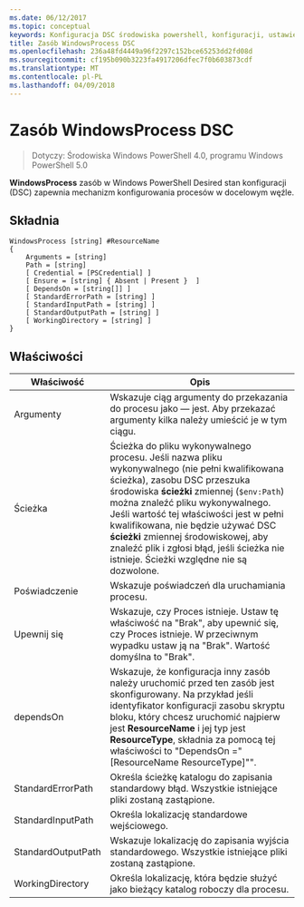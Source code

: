 ```yaml
---
ms.date: 06/12/2017
ms.topic: conceptual
keywords: Konfiguracja DSC środowiska powershell, konfiguracji, ustawienia
title: Zasób WindowsProcess DSC
ms.openlocfilehash: 236a48fd4449a96f2297c152bce65253dd2fd08d
ms.sourcegitcommit: cf195b090b3223fa4917206dfec7f0b603873cdf
ms.translationtype: MT
ms.contentlocale: pl-PL
ms.lasthandoff: 04/09/2018
---
```

# <a name="dsc-windowsprocess-resource"></a>Zasób WindowsProcess DSC

> Dotyczy: Środowiska Windows PowerShell 4.0, programu Windows PowerShell 5.0

**WindowsProcess** zasób w Windows PowerShell Desired stan konfiguracji (DSC) zapewnia mechanizm konfigurowania procesów w docelowym węźle.

## <a name="syntax"></a>Składnia

```
WindowsProcess [string] #ResourceName
{
    Arguments = [string]
    Path = [string]
    [ Credential = [PSCredential] ]
    [ Ensure = [string] { Absent | Present }  ]
    [ DependsOn = [string[]] ]
    [ StandardErrorPath = [string] ]
    [ StandardInputPath = [string] ]
    [ StandardOutputPath = [string] ]
    [ WorkingDirectory = [string] ]
}
```

## <a name="properties"></a>Właściwości
|  Właściwość  |  Opis   |
|---|---|
| Argumenty| Wskazuje ciąg argumenty do przekazania do procesu jako — jest. Aby przekazać argumenty kilka należy umieścić je w tym ciągu.|
| Ścieżka| Ścieżka do pliku wykonywalnego procesu. Jeśli nazwa pliku wykonywalnego (nie pełni kwalifikowana ścieżka), zasobu DSC przeszuka środowiska **ścieżki** zmiennej (`$env:Path`) można znaleźć pliku wykonywalnego. Jeśli wartość tej właściwości jest w pełni kwalifikowana, nie będzie używać DSC **ścieżki** zmiennej środowiskowej, aby znaleźć plik i zgłosi błąd, jeśli ścieżka nie istnieje. Ścieżki względne nie są dozwolone.|
| Poświadczenie| Wskazuje poświadczeń dla uruchamiania procesu.|
| Upewnij się| Wskazuje, czy Proces istnieje. Ustaw tę właściwość na "Brak", aby upewnić się, czy Proces istnieje. W przeciwnym wypadku ustaw ją na "Brak". Wartość domyślna to "Brak".|
| dependsOn | Wskazuje, że konfiguracja inny zasób należy uruchomić przed ten zasób jest skonfigurowany. Na przykład jeśli identyfikator konfiguracji zasobu skryptu bloku, który chcesz uruchomić najpierw jest __ResourceName__ i jej typ jest __ResourceType__, składnia za pomocą tej właściwości to "DependsOn ="[ResourceName ResourceType]"".|
| StandardErrorPath| Określa ścieżkę katalogu do zapisania standardowy błąd. Wszystkie istniejące pliki zostaną zastąpione.|
| StandardInputPath| Określa lokalizację standardowe wejściowego.|
| StandardOutputPath| Wskazuje lokalizację do zapisania wyjścia standardowego. Wszystkie istniejące pliki zostaną zastąpione.|
| WorkingDirectory| Określa lokalizację, która będzie służyć jako bieżący katalog roboczy dla procesu.|